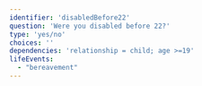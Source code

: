 ```yaml
---
identifier: 'disabledBefore22'
question: 'Were you disabled before 22?'
type: 'yes/no'
choices: ''
dependencies: 'relationship = child; age >=19'
lifeEvents: 
  - "bereavement"
---
```



